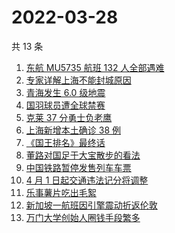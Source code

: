 # 2022-03-28

共 13 条

<!-- BEGIN ZHIHUSEARCH -->
<!-- 最后更新时间 Mon Mar 28 2022 03:06:02 GMT+0800 (China Standard Time) -->
1. [东航 MU5735 航班 132 人全部遇难](https://www.zhihu.com/search?q=东航)
1. [专家详解上海不能封城原因](https://www.zhihu.com/search?q=不能封城原因)
1. [青海发生 6.0 级地震](https://www.zhihu.com/search?q=青海地震)
1. [国羽球员遭全球禁赛](https://www.zhihu.com/search?q=国羽球员禁赛)
1. [克莱 37 分勇士负老鹰](https://www.zhihu.com/search?q=勇士)
1. [上海新增本土确诊 38 例](https://www.zhihu.com/search?q=上海新增)
1. [《国王排名》最终话](https://www.zhihu.com/search?q=国王排名)
1. [董路对国足于大宝散步的看法](https://www.zhihu.com/search?q=董路)
1. [中国铁路暂停发售列车车票](https://www.zhihu.com/search?q=暂停发售车票)
1. [4 月 1 日起交通违法记分将调整](https://www.zhihu.com/search?q=交通违法)
1. [乐事薯片吃出毛絮](https://www.zhihu.com/search?q=乐事薯片)
1. [新加坡一航班因引擎震动折返伦敦](https://www.zhihu.com/search?q=新加坡航班)
1. [万门大学创始人圈钱手段繁多](https://www.zhihu.com/search?q=万门大学)
<!-- END ZHIHUSEARCH -->

